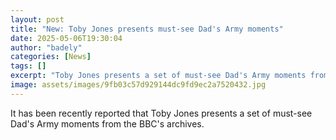 ```yaml
---
layout: post
title: "New: Toby Jones presents must-see Dad's Army moments"
date: 2025-05-06T19:30:04
author: "badely"
categories: [News]
tags: []
excerpt: "Toby Jones presents a set of must-see Dad's Army moments from the BBC's archives."
image: assets/images/9fb03c57d929144dc9fd9ec2a7520432.jpg
---
```


It has been recently reported that Toby Jones presents a set of must-see Dad's Army moments from the BBC's archives.

